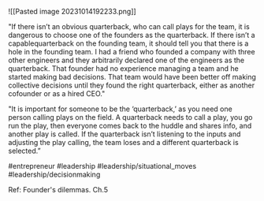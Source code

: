 ![[Pasted image 20231014192233.png]]

"If there isn’t an obvious quarterback, who can call plays for the team, it is dangerous to choose one of the founders as the quarterback. If there isn’t a capablequarterback on the founding team, it should tell you that there is a hole in the founding team. I had a friend who founded a company with three other engineers and they arbitrarily declared one of the engineers as the quarterback. That founder had no experience managing a team and he started making bad decisions. That team would have been better off making collective decisions until they found the right quarterback, either as another cofounder or as a hired CEO."

"It is important for someone to be the ‘quarterback,’ as you need one person calling plays on the field. A quarterback needs to call a play, you go run the play, then everyone comes back to the huddle and shares info, and another play is called. If the quarterback isn’t listening to the inputs and adjusting the play calling, the team loses and a different quarterback is selected.”

#entrepreneur #leadership #leadership/situational_moves #leadership/decisionmaking 

Ref: Founder's dilemmas. Ch.5
